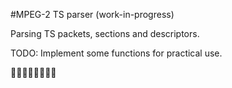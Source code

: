 #MPEG-2 TS parser (work-in-progress)

Parsing TS packets, sections and descriptors.

TODO: Implement some functions for practical use.

:dango::dango::dango::dango::dango::dango::dango::dango:
